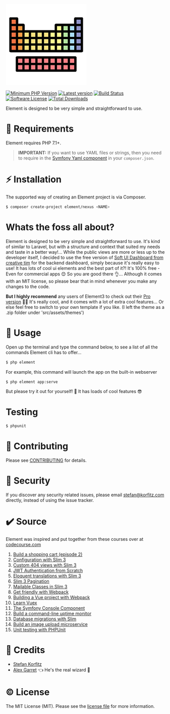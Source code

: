 <p>
    <img src="src/build/static/icons/icon_256.png" width="256" alt="Element logo">
</p>

[![Minimum PHP Version][ico-php]][link-php]
[![Latest version][ico-version]][link-packagist]
[![Build Status][ico-ci]][link-ci]
[![Software License][ico-license]][link-license]
[![Total Downloads][ico-downloads]][link-downloads]

Element is designed to be very simple and straightforward to use.

:elephant: Requirements
===
Element requires PHP 7.1+.

> **IMPORTANT:** If you want to use YAML files or strings, then you need to require in the [Symfony Yaml component](https://packagist.org/packages/symfony/yaml#v5.4.39) in your `composer.json`.

:zap: Installation
===
The supported way of creating an Element project is via Composer.

```sh
$ composer create-project element/nexus <NAME>
```

Whats the foss all about?
===
Element is designed to be very simple and straightforward to use. It's kind of similar to Laravel, but with a structure and context that suited my needs and
taste in a better way!... While the public views are more or less up to the developer itself, I decided to use the free version of [Soft UI Dashboard from creative tim](https://www.creative-tim.com/product/soft-ui-dashboard) for the backend dashboard, simply because it's really easy to use! It has lots of cool ui elements
and the best part of it?! It's 100% free - Even for commercial apps 😊 So you are good there 👌... Although it comes with an MIT license, so please bear that in mind whenever you make any changes to the code.

**But I highly recommend** any users of Element3 to check out their [Pro version](https://www.creative-tim.com/product/soft-ui-dashboard-pro) 👀📢 It's really cool, and it comes with a lot of extra cool features... Or else feel free to switch to your own template if you like. (I left the theme as a .zip folder under 'src/assets/themes')

:speech_balloon: Usage
===
Open up the terminal and type the command below, to see a list of all the commands Element cli has to offer...
``` bash
$ php element
```

For example, this command will launch the app on the built-in webserver
``` bash
$ php element app:serve
```
But please try it out for yourself! :rocket: It has loads of cool features :sunglasses:

Testing
===
``` bash
$ phpunit
```


:link: Contributing
===
Please see [CONTRIBUTING](CONTRIBUTING.md) for details.


:cop: Security
===
If you discover any security related issues, please email [stefan@korfitz.com](mailto:stefan@korfitz.com?subject=[SECURITY]%20Config%20Security%20Issue) directly, instead of using the issue tracker.

:heavy_check_mark: Source
===
Element was inspired and put together from these courses over at [codecourse.com](http://codecourse.com)
1.  [Build a shopping cart (episode 2)](https://codecourse.com/watch/build-a-shopping-cart?part=168-setting-up) 
2.  [Configuration with Slim 3](https://codecourse.com/courses/configuration-with-slim-3)
3.  [Custom 404 views with Slim 3](https://codecourse.com/courses/slim-3-custom-404-views)
4.  [JWT Authentication from Scratch](https://codecourse.com/watch/jwt-authentication-from-scratch)
5.  [Eloquent translations with Slim 3](https://codecourse.com/watch/eloquent-translations-with-slim-3)
6.  [Slim 3 Pagination](https://codecourse.com/watch/slim-3-pagination)
7.  [Mailable Classes in Slim 3](https://codecourse.com/courses/mailable-classes-in-slim-3)
8.  [Get friendly with Webpack](https://codecourse.com/courses/get-friendly-with-webpack)
9.  [Building a Vue project with Webpack](https://codecourse.com/courses/building-a-vue-project-with-webpack)
10. [Learn Vuex](https://codecourse.com/courses/learn-vuex)
11. [The Symfony Console Component](https://codecourse.com/watch/symfony-console-component)
12. [Build a command-line uptime monitor](https://codecourse.com/courses/build-a-command-line-uptime-monitor)
13. [Database migrations with Slim](https://codecourse.com/watch/database-migrations-with-slim)
14. [Build an image upload microservice](https://codecourse.com/watch/build-an-image-upload-microservice)
15. [Unit testing with PHPUnit](https://codecourse.com/watch/unit-testing-with-php-unit)


:mega: Credits
===
- [Stefan Korfitz](https://www.korfitz.com)
- [Alex Garret](https://github.com/alexgarrett) :point_left: He's the real wizard :rocket:


:copyright: License
===
The MIT License (MIT). Please see the [license file](LICENSE.md) for more information.

[ico-php]: https://img.shields.io/badge/php-7.4-8892BF.svg?style=for-the-badge
[ico-version]: https://img.shields.io/packagist/v/element/nexus.svg?style=for-the-badge
[ico-ci]: https://img.shields.io/gitlab/pipeline/skf83/app/develop?style=for-the-badge
[ico-license]: https://img.shields.io/badge/license-MIT-brightgreen.svg?style=for-the-badge
[ico-downloads]: https://img.shields.io/packagist/dt/element/app.svg?style=for-the-badge

[link-php]: https://php.net/
[link-packagist]: https://packagist.org/packages/element/app
[link-ci]: https://gitlab.com/skf83/app/commits/develop
[link-license]: https://opensource.org/licenses/MIT
[link-downloads]: https://packagist.org/packages/element/app
